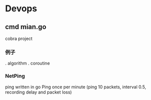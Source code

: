 # Devops

## cmd mian.go

cobra project

### 例子

. algorithm . coroutine

### NetPing

ping written in go Ping once per minute (ping 10 packets, interval 0.5, recording delay and packet loss)
